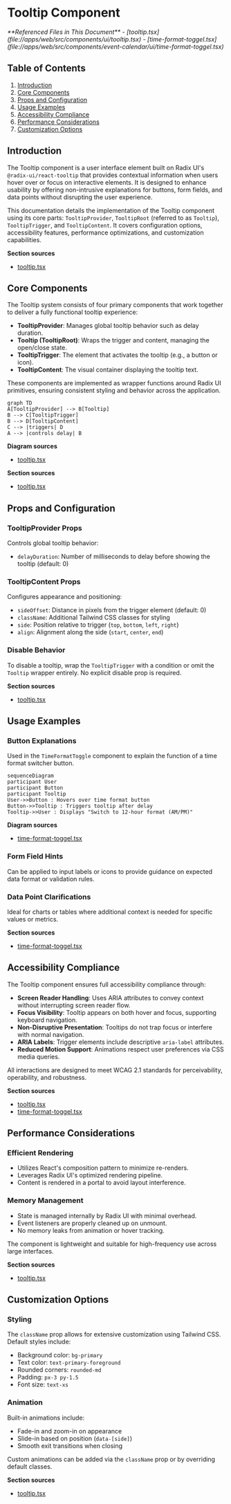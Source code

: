 # Tooltip Component

<cite>
**Referenced Files in This Document**   
- [tooltip.tsx](file://apps/web/src/components/ui/tooltip.tsx)
- [time-format-toggel.tsx](file://apps/web/src/components/event-calendar/ui/time-format-toggel.tsx)
</cite>

## Table of Contents
1. [Introduction](#introduction)
2. [Core Components](#core-components)
3. [Props and Configuration](#props-and-configuration)
4. [Usage Examples](#usage-examples)
5. [Accessibility Compliance](#accessibility-compliance)
6. [Performance Considerations](#performance-considerations)
7. [Customization Options](#customization-options)

## Introduction
The Tooltip component is a user interface element built on Radix UI's `@radix-ui/react-tooltip` that provides contextual information when users hover over or focus on interactive elements. It is designed to enhance usability by offering non-intrusive explanations for buttons, form fields, and data points without disrupting the user experience.

This documentation details the implementation of the Tooltip component using its core parts: `TooltipProvider`, `TooltipRoot` (referred to as `Tooltip`), `TooltipTrigger`, and `TooltipContent`. It covers configuration options, accessibility features, performance optimizations, and customization capabilities.

**Section sources**
- [tooltip.tsx](file://apps/web/src/components/ui/tooltip.tsx#L1-L60)

## Core Components

The Tooltip system consists of four primary components that work together to deliver a fully functional tooltip experience:

- **TooltipProvider**: Manages global tooltip behavior such as delay duration.
- **Tooltip (TooltipRoot)**: Wraps the trigger and content, managing the open/close state.
- **TooltipTrigger**: The element that activates the tooltip (e.g., a button or icon).
- **TooltipContent**: The visual container displaying the tooltip text.

These components are implemented as wrapper functions around Radix UI primitives, ensuring consistent styling and behavior across the application.

```mermaid
graph TD
A[TooltipProvider] --> B[Tooltip]
B --> C[TooltipTrigger]
B --> D[TooltipContent]
C --> |triggers| D
A --> |controls delay| B
```

**Diagram sources**
- [tooltip.tsx](file://apps/web/src/components/ui/tooltip.tsx#L1-L60)

**Section sources**
- [tooltip.tsx](file://apps/web/src/components/ui/tooltip.tsx#L1-L60)

## Props and Configuration

### TooltipProvider Props
Controls global tooltip behavior:
- `delayDuration`: Number of milliseconds to delay before showing the tooltip (default: 0)

### TooltipContent Props
Configures appearance and positioning:
- `sideOffset`: Distance in pixels from the trigger element (default: 0)
- `className`: Additional Tailwind CSS classes for styling
- `side`: Position relative to trigger (`top`, `bottom`, `left`, `right`)
- `align`: Alignment along the side (`start`, `center`, `end`)

### Disable Behavior
To disable a tooltip, wrap the `TooltipTrigger` with a condition or omit the `Tooltip` wrapper entirely. No explicit disable prop is required.

**Section sources**
- [tooltip.tsx](file://apps/web/src/components/ui/tooltip.tsx#L1-L60)

## Usage Examples

### Button Explanations
Used in the `TimeFormatToggle` component to explain the function of a time format switcher button.

```mermaid
sequenceDiagram
participant User
participant Button
participant Tooltip
User->>Button : Hovers over time format button
Button->>Tooltip : Triggers tooltip after delay
Tooltip->>User : Displays "Switch to 12-hour format (AM/PM)"
```

**Diagram sources**
- [time-format-toggel.tsx](file://apps/web/src/components/event-calendar/ui/time-format-toggel.tsx#L85-L115)

### Form Field Hints
Can be applied to input labels or icons to provide guidance on expected data format or validation rules.

### Data Point Clarifications
Ideal for charts or tables where additional context is needed for specific values or metrics.

**Section sources**
- [time-format-toggel.tsx](file://apps/web/src/components/event-calendar/ui/time-format-toggel.tsx#L0-L117)

## Accessibility Compliance

The Tooltip component ensures full accessibility compliance through:

- **Screen Reader Handling**: Uses ARIA attributes to convey context without interrupting screen reader flow.
- **Focus Visibility**: Tooltip appears on both hover and focus, supporting keyboard navigation.
- **Non-Disruptive Presentation**: Tooltips do not trap focus or interfere with normal navigation.
- **ARIA Labels**: Trigger elements include descriptive `aria-label` attributes.
- **Reduced Motion Support**: Animations respect user preferences via CSS media queries.

All interactions are designed to meet WCAG 2.1 standards for perceivability, operability, and robustness.

**Section sources**
- [tooltip.tsx](file://apps/web/src/components/ui/tooltip.tsx#L1-L60)
- [time-format-toggel.tsx](file://apps/web/src/components/event-calendar/ui/time-format-toggel.tsx#L0-L117)

## Performance Considerations

### Efficient Rendering
- Utilizes React's composition pattern to minimize re-renders.
- Leverages Radix UI's optimized rendering pipeline.
- Content is rendered in a portal to avoid layout interference.

### Memory Management
- State is managed internally by Radix UI with minimal overhead.
- Event listeners are properly cleaned up on unmount.
- No memory leaks from animation or hover tracking.

The component is lightweight and suitable for high-frequency use across large interfaces.

**Section sources**
- [tooltip.tsx](file://apps/web/src/components/ui/tooltip.tsx#L1-L60)

## Customization Options

### Styling
The `className` prop allows for extensive customization using Tailwind CSS. Default styles include:
- Background color: `bg-primary`
- Text color: `text-primary-foreground`
- Rounded corners: `rounded-md`
- Padding: `px-3 py-1.5`
- Font size: `text-xs`

### Animation
Built-in animations include:
- Fade-in and zoom-in on appearance
- Slide-in based on position (`data-[side]`)
- Smooth exit transitions when closing

Custom animations can be added via the `className` prop or by overriding default classes.

**Section sources**
- [tooltip.tsx](file://apps/web/src/components/ui/tooltip.tsx#L42-L58)